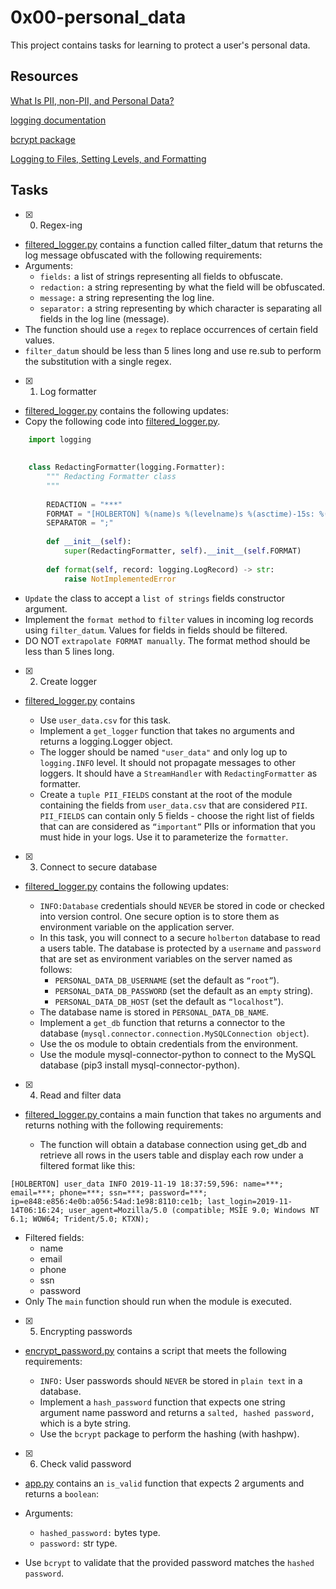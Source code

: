 # 0x00-personal_data

This project contains tasks for learning to protect a user's personal data.

## Resources
[What Is PII, non-PII, and Personal Data?](https://piwik.pro/blog/what-is-pii-personal-data/)

[logging documentation](https://docs.python.org/3/library/logging.html)

[bcrypt package](https://github.com/pyca/bcrypt/)

[Logging to Files, Setting Levels, and Formatting](https://www.youtube.com/watch?reload=9&v=-ARI4Cz-awo&themeRefresh=1)



## Tasks

+ [x] 0. Regex-ing
+ [filtered_logger.py](filtered_logger.py) contains a function called filter_datum that returns the log message obfuscated with the following requirements:
+ Arguments:
  + `fields:` a list of strings representing all fields to obfuscate.
  + `redaction:` a string representing by what the field will be obfuscated.
  + `message:` a string representing the log line.
  + `separator:` a string representing by which character is separating all fields in the log line (message).
+ The function should use a `regex` to replace occurrences of certain field values.
+ `filter_datum` should be less than 5 lines long and use re.sub to perform the substitution with a single regex.
  
+ [x] 1. Log formatter
+ [filtered_logger.py](filtered_logger.py) contains the following updates:
+ Copy the following code into [filtered_logger.py](filtered_logger.py).
```python
    import logging
    
    
    class RedactingFormatter(logging.Formatter):
        """ Redacting Formatter class
        """
    
        REDACTION = "***"
        FORMAT = "[HOLBERTON] %(name)s %(levelname)s %(asctime)-15s: %(message)s"
        SEPARATOR = ";"
    
        def __init__(self):
            super(RedactingFormatter, self).__init__(self.FORMAT)
    
        def format(self, record: logging.LogRecord) -> str:
            raise NotImplementedError
```
+ `Update` the class to accept a `list of strings` fields constructor argument.
+ Implement the `format method` to `filter` values in incoming log records using `filter_datum`. Values for fields in fields should be filtered.
+ DO NOT `extrapolate FORMAT manually`. The format method should be less than 5 lines long.
  
+ [x] 2. Create logger
+ [filtered_logger.py](filtered_logger.py) contains

  + Use `user_data.csv` for this task.
  + Implement a `get_logger` function that takes no arguments and returns a logging.Logger object.
  + The logger should be named `"user_data"` and only log up to `logging.INFO` level. It should not propagate messages to other loggers. It should have a `StreamHandler` with `RedactingFormatter` as formatter.
  + Create a `tuple PII_FIELDS` constant at the root of the module containing the fields from `user_data.csv` that are considered `PII`. `PII_FIELDS` can contain only 5 fields - choose the right list of fields that can are considered as `“important”` PIIs or information that you must hide in your logs. Use it to parameterize the `formatter`.
+ [x] 3. Connect to secure database
+ [filtered_logger.py](filtered_logger.py) contains the following updates:

  + `INFO:Database` credentials should `NEVER` be stored in code or checked into version control. One secure option is to store them as environment variable on the application server.
  + In this task, you will connect to a secure `holberton` database to read a users table. The database is protected by a `username` and `password` that are set as environment variables on the server named as follows:
    + `PERSONAL_DATA_DB_USERNAME` (set the default as `“root”`).
    + `PERSONAL_DATA_DB_PASSWORD` (set the default as an `empty` string).
    + `PERSONAL_DATA_DB_HOST` (set the default as `“localhost”`).
  + The database name is stored in `PERSONAL_DATA_DB_NAME`.
  + Implement a `get_db` function that returns a connector to the database (`mysql.connector.connection.MySQLConnection object`).
  + Use the os module to obtain credentials from the environment.
  + Use the module mysql-connector-python to connect to the MySQL database (pip3 install mysql-connector-python).
+ [x] 4. Read and filter data
+ [filtered_logger.py ](filtered_logger.py) contains a main function that takes no arguments and returns nothing with the following requirements:

  + The function will obtain a database connection using get_db and retrieve all rows in the users table and display each row under a filtered format like this:
```
[HOLBERTON] user_data INFO 2019-11-19 18:37:59,596: name=***; email=***; phone=***; ssn=***; password=***; ip=e848:e856:4e0b:a056:54ad:1e98:8110:ce1b; last_login=2019-11-14T06:16:24; user_agent=Mozilla/5.0 (compatible; MSIE 9.0; Windows NT 6.1; WOW64; Trident/5.0; KTXN);
```
 + Filtered fields:
    + name
    + email
    + phone
    + ssn
    + password
+ Only The `main` function should run when the module is executed.

+ [x] 5. Encrypting passwords
+ [encrypt_password.py](encrypt_password.py) contains a script that meets the following requirements:

  + `INFO:` User passwords should `NEVER` be stored in `plain text` in a database.
  + Implement a `hash_password` function that expects one string argument name password and returns a `salted, hashed password,` which is a byte string.
  + Use the `bcrypt` package to perform the hashing (with hashpw).
    
+ [x] 6. Check valid password
+ [app.py](app.py) contains an `is_valid` function that expects 2 arguments and returns a `boolean`:

+ Arguments:
  + `hashed_password:` bytes type.
  + `password:` str type.
+ Use `bcrypt` to validate that the provided password matches the `hashed password`.
